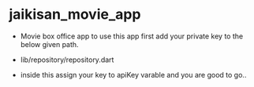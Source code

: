 # jaikisan_movie_app


- Movie box office app to use this app first add your private key to the below given path.

- lib/repository/repository.dart
- inside this assign your key to apiKey varable and you are good to go..